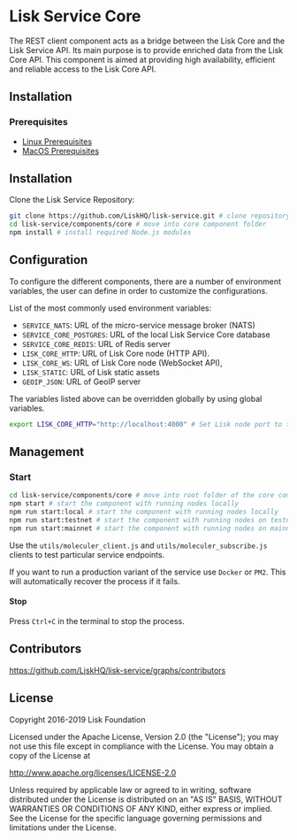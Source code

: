 # Lisk Service Core

The REST client component acts as a bridge between the Lisk Core and the Lisk Service API.
Its main purpose is to provide enriched data from the Lisk Core API.
This component is aimed at providing high availability, efficient and reliable access to the Lisk Core API. 

## Installation

### Prerequisites

- [Linux Prerequisites](docs/prerequisites-linux.md)
- [MacOS Prerequisites](docs/prerequisites-macos.md)

## Installation

Clone the Lisk Service Repository:

```bash
git clone https://github.com/LiskHQ/lisk-service.git # clone repository
cd lisk-service/components/core # move into core component folder
npm install # install required Node.js modules
```

## Configuration

To configure the different components, there are a number of environment variables, the user can define in order to customize the configurations.

List of the most commonly used environment variables:

- `SERVICE_NATS`: URL of the micro-service message broker (NATS)
- `SERVICE_CORE_POSTGRES`: URL of the local Lisk Service Core database
- `SERVICE_CORE_REDIS`: URL of Redis server
- `LISK_CORE_HTTP`: URL of Lisk Core node (HTTP API).
- `LISK_CORE_WS`: URL of Lisk Core node (WebSocket API),
- `LISK_STATIC`: URL of Lisk static assets
- `GEOIP_JSON`: URL of GeoIP server

The variables listed above can be overridden globally by using global variables.

```bash
export LISK_CORE_HTTP="http://localhost:4000" # Set Lisk node port to the given URL globally
```

## Management

### Start

```bash
cd lisk-service/components/core # move into root folder of the core component
npm start # start the component with running nodes locally
npm run start:local # start the component with running nodes locally
npm run start:testnet # start the component with running nodes on testnet
npm run start:mainnet # start the component with running nodes on mainnet
 ```

Use the `utils/moleculer_client.js` and `utils/moleculer_subscribe.js` clients to test particular service endpoints.

If you want to run a production variant of the service use `Docker` or `PM2`. This will automatically recover the process if it fails.

#### Stop

Press `Ctrl+C` in the terminal to stop the process.

## Contributors

https://github.com/LiskHQ/lisk-service/graphs/contributors

## License

Copyright 2016-2019 Lisk Foundation

Licensed under the Apache License, Version 2.0 (the "License");
you may not use this file except in compliance with the License.
You may obtain a copy of the License at

http://www.apache.org/licenses/LICENSE-2.0

Unless required by applicable law or agreed to in writing, software
distributed under the License is distributed on an "AS IS" BASIS,
WITHOUT WARRANTIES OR CONDITIONS OF ANY KIND, either express or implied.
See the License for the specific language governing permissions and
limitations under the License.

[lisk documentation site]: https://lisk.io/documentation